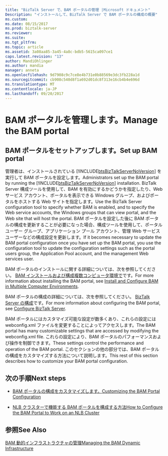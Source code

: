 ```yaml
---
title: "BizTalk Server で、BAM ポータルの管理 |Microsoft ドキュメント"
Description: "インストールして、BizTalk Server で BAM ポータルの構成の概要"
ms.custom: 
ms.date: 08/15/2017
ms.prod: biztalk-server
ms.reviewer: 
ms.suite: 
ms.tgt_pltfrm: 
ms.topic: article
ms.assetid: 3a08aa85-3a45-4a8c-bdb5-5615ca097ce1
caps.latest.revision: "13"
author: MandiOhlinger
ms.author: mandia
manager: anneta
ms.openlocfilehash: 9d7908c9c7ce8e4b731e0b88569e3dc3fb228a1d
ms.sourcegitcommit: cb908c540d8f1a692d01dc8f313e16cb4b4e696d
ms.translationtype: MT
ms.contentlocale: ja-JP
ms.lasthandoff: 09/20/2017
---
```

# <a name="manage-the-bam-portal"></a><span data-ttu-id="ae1aa-103">BAM ポータルを管理します。</span><span class="sxs-lookup"><span data-stu-id="ae1aa-103">Manage the BAM portal</span></span>

## <a name="set-up-bam-portal"></a><span data-ttu-id="ae1aa-104">BAM ポータルをセットアップします。</span><span class="sxs-lookup"><span data-stu-id="ae1aa-104">Set up BAM portal</span></span>
<span data-ttu-id="ae1aa-105">管理者は、インストールされている [!INCLUDE[btsBizTalkServerNoVersion](../includes/btsbiztalkservernoversion-md.md)] を実行して BAM ポータルを設定します。</span><span class="sxs-lookup"><span data-stu-id="ae1aa-105">Administrators set up the BAM portal by running the [!INCLUDE[btsBizTalkServerNoVersion](../includes/btsbiztalkservernoversion-md.md)] installation.</span></span> <span data-ttu-id="ae1aa-106">BizTalk Server 構成ツールを使用して、BAM を有効にするかどうかを指定したり、Web サービス アカウント、ポータルを表示できる Windows グループ、およびポータルをホストする Web サイトを指定します。</span><span class="sxs-lookup"><span data-stu-id="ae1aa-106">Use the BizTalk Server configuration tool to specify whether BAM is enabled, and to specify the Web service accounts, the Windows groups that can view portal, and the Web site that will host the portal.</span></span> <span data-ttu-id="ae1aa-107">BAM ポータルを設定した後に BAM ポータルの構成を更新することが必要になった場合、構成ツールを使用して、ポータル ユーザー グループ、アプリケーション プール アカウント、管理 Web サービス ユーザーなどの構成設定を更新します。</span><span class="sxs-lookup"><span data-stu-id="ae1aa-107">If it becomes necessary to update the BAM portal configuration once you have set up the BAM portal, you use the configuration tool to update the configuration settings such as the portal users group, the Application Pool account, and the management Web services user.</span></span>  
  
 <span data-ttu-id="ae1aa-108">BAM ポータルのインストールに関する詳細については、次を参照してください。 [BAM インストールおよび構成複数コンピュータ環境で](http://social.technet.microsoft.com/wiki/contents/articles/1888.install-and-configure-bam-business-activity-monitoring-in-a-multi-computer-environment.aspx)です。</span><span class="sxs-lookup"><span data-stu-id="ae1aa-108">For more information about installing the BAM portal, see [Install and Configure BAM in Multiple Computer Environments](http://social.technet.microsoft.com/wiki/contents/articles/1888.install-and-configure-bam-business-activity-monitoring-in-a-multi-computer-environment.aspx).</span></span>  
  
 <span data-ttu-id="ae1aa-109">BAM ポータルの構成の詳細については、次を参照してください。 [BizTalk Server の構成](../install-and-config-guides/configure-biztalk-server.md)です。</span><span class="sxs-lookup"><span data-stu-id="ae1aa-109">For more information about configuring the BAM portal, see [Configure BizTalk Server](../install-and-config-guides/configure-biztalk-server.md).</span></span>
  
 <span data-ttu-id="ae1aa-110">BAM ポータルにはカスタマイズ可能な設定が数多くあり、これらの設定には webconfig.xml ファイルを変更することによってアクセスします。</span><span class="sxs-lookup"><span data-stu-id="ae1aa-110">The BAM portal has many customizable settings that are accessed by modifying the webconfig.xml file.</span></span> <span data-ttu-id="ae1aa-111">これらの設定により、BAM ポータルのパフォーマンスおよび操作を制御できます。</span><span class="sxs-lookup"><span data-stu-id="ae1aa-111">These settings control the performance and operation of the BAM portal.</span></span> <span data-ttu-id="ae1aa-112">このセクションの他の部分では、BAM ポータルの構成をカスタマイズする方法について説明します。</span><span class="sxs-lookup"><span data-stu-id="ae1aa-112">This rest of this section describes how to customize your BAM portal configuration.</span></span>  
  
## <a name="next-steps"></a><span data-ttu-id="ae1aa-113">次の手順</span><span class="sxs-lookup"><span data-stu-id="ae1aa-113">Next steps</span></span> 
  
-   [<span data-ttu-id="ae1aa-114">BAM ポータルの構成をカスタマイズします。</span><span class="sxs-lookup"><span data-stu-id="ae1aa-114">Customizing the BAM Portal Configuration</span></span>](../core/customizing-the-bam-portal-configuration.md)  
  
-   [<span data-ttu-id="ae1aa-115">NLB クラスターで機能する BAM ポータルを構成する方法</span><span class="sxs-lookup"><span data-stu-id="ae1aa-115">How to Configure the BAM Portal to Work on an NLB Cluster</span></span>](../core/how-to-configure-the-bam-portal-to-work-on-an-nlb-cluster.md)  
  
## <a name="see-also"></a><span data-ttu-id="ae1aa-116">参照</span><span class="sxs-lookup"><span data-stu-id="ae1aa-116">See Also</span></span>  
 [<span data-ttu-id="ae1aa-117">BAM 動的インフラストラクチャの管理</span><span class="sxs-lookup"><span data-stu-id="ae1aa-117">Managing the BAM Dynamic Infrastructure</span></span>](../core/managing-the-bam-dynamic-infrastructure.md)